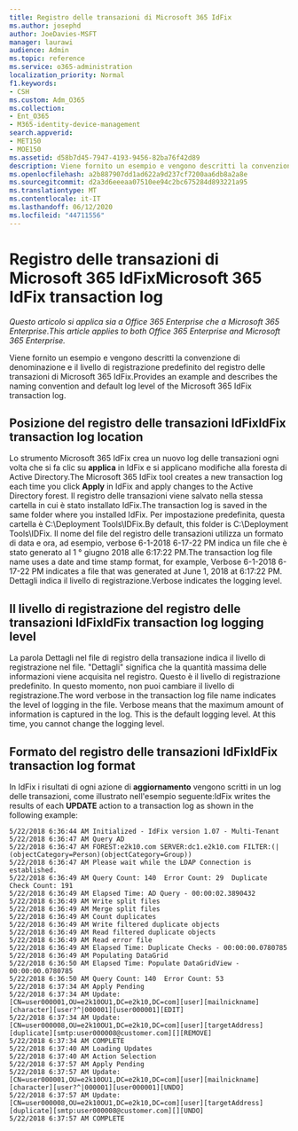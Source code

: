 ```yaml
---
title: Registro delle transazioni di Microsoft 365 IdFix
ms.author: josephd
author: JoeDavies-MSFT
manager: laurawi
audience: Admin
ms.topic: reference
ms.service: o365-administration
localization_priority: Normal
f1.keywords:
- CSH
ms.custom: Adm_O365
ms.collection:
- Ent_O365
- M365-identity-device-management
search.appverid:
- MET150
- MOE150
ms.assetid: d58b7d45-7947-4193-9456-82ba76f42d89
description: Viene fornito un esempio e vengono descritti la convenzione di denominazione e il livello di registrazione predefinito del registro delle transazioni di Microsoft 365 IdFix.
ms.openlocfilehash: a2b887907dd1ad622a9d237cf7200aa6db8a2a8e
ms.sourcegitcommit: d2a3d6eeeaa07510ee94c2bc675284d893221a95
ms.translationtype: MT
ms.contentlocale: it-IT
ms.lasthandoff: 06/12/2020
ms.locfileid: "44711556"
---
```

# <a name="microsoft-365-idfix-transaction-log"></a><span data-ttu-id="0d4b5-103">Registro delle transazioni di Microsoft 365 IdFix</span><span class="sxs-lookup"><span data-stu-id="0d4b5-103">Microsoft 365 IdFix transaction log</span></span>

<span data-ttu-id="0d4b5-104">*Questo articolo si applica sia a Office 365 Enterprise che a Microsoft 365 Enterprise*.</span><span class="sxs-lookup"><span data-stu-id="0d4b5-104">*This article applies to both Office 365 Enterprise and Microsoft 365 Enterprise.*</span></span>

<span data-ttu-id="0d4b5-105">Viene fornito un esempio e vengono descritti la convenzione di denominazione e il livello di registrazione predefinito del registro delle transazioni di Microsoft 365 IdFix.</span><span class="sxs-lookup"><span data-stu-id="0d4b5-105">Provides an example and describes the naming convention and default log level of the Microsoft 365 IdFix transaction log.</span></span>
  
## <a name="idfix-transaction-log-location"></a><span data-ttu-id="0d4b5-106">Posizione del registro delle transazioni IdFix</span><span class="sxs-lookup"><span data-stu-id="0d4b5-106">IdFix transaction log location</span></span>

<span data-ttu-id="0d4b5-107">Lo strumento Microsoft 365 IdFix crea un nuovo log delle transazioni ogni volta che si fa clic su **applica** in IdFix e si applicano modifiche alla foresta di Active Directory.</span><span class="sxs-lookup"><span data-stu-id="0d4b5-107">The Microsoft 365 IdFix tool creates a new transaction log each time you click **Apply** in IdFix and apply changes to the Active Directory forest.</span></span> <span data-ttu-id="0d4b5-108">Il registro delle transazioni viene salvato nella stessa cartella in cui è stato installato IdFix.</span><span class="sxs-lookup"><span data-stu-id="0d4b5-108">The transaction log is saved in the same folder where you installed IdFix.</span></span> <span data-ttu-id="0d4b5-109">Per impostazione predefinita, questa cartella è C:\Deployment Tools\IDFix.</span><span class="sxs-lookup"><span data-stu-id="0d4b5-109">By default, this folder is C:\Deployment Tools\IDFix.</span></span> <span data-ttu-id="0d4b5-110">Il nome del file del registro delle transazioni utilizza un formato di data e ora, ad esempio, verbose 6-1-2018 6-17-22 PM indica un file che è stato generato al 1 ° giugno 2018 alle 6:17:22 PM.</span><span class="sxs-lookup"><span data-stu-id="0d4b5-110">The transaction log file name uses a date and time stamp format, for example, Verbose 6-1-2018 6-17-22 PM indicates a file that was generated at June 1, 2018 at 6:17:22 PM.</span></span> <span data-ttu-id="0d4b5-111">Dettagli indica il livello di registrazione.</span><span class="sxs-lookup"><span data-stu-id="0d4b5-111">Verbose indicates the logging level.</span></span> 
  
## <a name="idfix-transaction-log-logging-level"></a><span data-ttu-id="0d4b5-112">Il livello di registrazione del registro delle transazioni IdFix</span><span class="sxs-lookup"><span data-stu-id="0d4b5-112">IdFix transaction log logging level</span></span>

<span data-ttu-id="0d4b5-p102">La parola Dettagli nel file di registro della transazione indica il livello di registrazione nel file. "Dettagli" significa che la quantità massima delle informazioni viene acquisita nel registro. Questo è il livello di registrazione predefinito. In questo momento, non puoi cambiare il livello di registrazione.</span><span class="sxs-lookup"><span data-stu-id="0d4b5-p102">The word verbose in the transaction log file name indicates the level of logging in the file. Verbose means that the maximum amount of information is captured in the log. This is the default logging level. At this time, you cannot change the logging level.</span></span>
  
## <a name="idfix-transaction-log-format"></a><span data-ttu-id="0d4b5-117">Formato del registro delle transazioni IdFix</span><span class="sxs-lookup"><span data-stu-id="0d4b5-117">IdFix transaction log format</span></span>

<span data-ttu-id="0d4b5-118">In IdFix i risultati di ogni azione di **aggiornamento** vengono scritti in un log delle transazioni, come illustrato nell'esempio seguente:</span><span class="sxs-lookup"><span data-stu-id="0d4b5-118">IdFix writes the results of each **UPDATE** action to a transaction log as shown in the following example:</span></span>
  
```
5/22/2018 6:36:44 AM Initialized - IdFix version 1.07 - Multi-Tenant
5/22/2018 6:36:47 AM Query AD
5/22/2018 6:36:47 AM FOREST:e2k10.com SERVER:dc1.e2k10.com FILTER:(|(objectCategory=Person)(objectCategory=Group))
5/22/2018 6:36:47 AM Please wait while the LDAP Connection is established.
5/22/2018 6:36:49 AM Query Count: 140  Error Count: 29  Duplicate Check Count: 191
5/22/2018 6:36:49 AM Elapsed Time: AD Query - 00:00:02.3890432
5/22/2018 6:36:49 AM Write split files
5/22/2018 6:36:49 AM Merge split files
5/22/2018 6:36:49 AM Count duplicates
5/22/2018 6:36:49 AM Write filtered duplicate objects
5/22/2018 6:36:49 AM Read filtered duplicate objects
5/22/2018 6:36:49 AM Read error file
5/22/2018 6:36:49 AM Elapsed Time: Duplicate Checks - 00:00:00.0780785
5/22/2018 6:36:49 AM Populating DataGrid
5/22/2018 6:36:50 AM Elapsed Time: Populate DataGridView - 00:00:00.0780785
5/22/2018 6:36:50 AM Query Count: 140  Error Count: 53
5/22/2018 6:37:34 AM Apply Pending
5/22/2018 6:37:34 AM Update: [CN=user000001,OU=e2k10OU1,DC=e2k10,DC=com][user][mailnickname][character][user?^|000001][user000001][EDIT]
5/22/2018 6:37:34 AM Update: [CN=user000008,OU=e2k10OU1,DC=e2k10,DC=com][user][targetAddress][duplicate][smtp:user000008@customer.com][][REMOVE]
5/22/2018 6:37:34 AM COMPLETE
5/22/2018 6:37:40 AM Loading Updates
5/22/2018 6:37:40 AM Action Selection
5/22/2018 6:37:57 AM Apply Pending
5/22/2018 6:37:57 AM Update: [CN=user000001,OU=e2k10OU1,DC=e2k10,DC=com][user][mailnickname][character][user?^|000001][user000001][UNDO]
5/22/2018 6:37:57 AM Update: [CN=user000008,OU=e2k10OU1,DC=e2k10,DC=com][user][targetAddress][duplicate][smtp:user000008@customer.com][][UNDO]
5/22/2018 6:37:57 AM COMPLETE
```